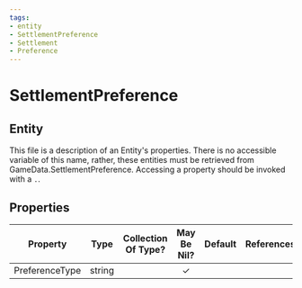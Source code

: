 ```yaml
---
tags:
- entity
- SettlementPreference
- Settlement
- Preference
---
```

# SettlementPreference
## Entity
This file is a description of an Entity's properties. There is no accessible variable of this name, rather, these entities must be retrieved from GameData.SettlementPreference. Accessing a property should be invoked with a `.`.
## Properties
|	Property	|	Type	|	Collection Of Type?	|	May Be Nil?	|	Default	|	References	|	Key	|	Notes	|
|	:-:	|	:-:	|	:-:	|	:-:	|	:-:	|	:-:	|	:-:	|	-:	|
|	PreferenceType	|	string	|		|	✓	|		|		|		|	|
